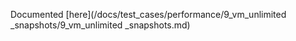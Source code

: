 Documented [here](/docs/test_cases/performance/9_vm_unlimited _snapshots/9_vm_unlimited _snapshots.md)